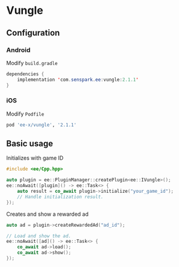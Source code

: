 # Vungle
## Configuration
### Android
Modify `build.gradle`
```java
dependencies {
    implementation 'com.senspark.ee:vungle:2.1.1'
}
```

### iOS
Modify `Podfile`
```ruby
pod 'ee-x/vungle', '2.1.1'
```

## Basic usage
Initializes with game ID
```cpp
#include <ee/Cpp.hpp>

auto plugin = ee::PluginManager::createPlugin<ee::IVungle>();
ee::noAwait([plugin]() -> ee::Task<> {
    auto result = co_await plugin->initialize("your_game_id");
    // Handle initialization result.
});
```

Creates and show a rewarded ad
```cpp
auto ad = plugin->createRewardedAd("ad_id");

// Load and show the ad.
ee::noAwait([ad]() -> ee::Task<> {
    co_await ad->load();
    co_await ad->show();
});
```
